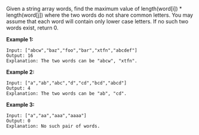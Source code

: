 Given a string array words, find the maximum value of length(word[i]) * length(word[j]) where the two words do not share common letters. You may assume that each word will contain only lower case letters. If no such two words exist, return 0.

**Example 1:**
```
Input: ["abcw","baz","foo","bar","xtfn","abcdef"]
Output: 16 
Explanation: The two words can be "abcw", "xtfn".
```
**Example 2:**
```
Input: ["a","ab","abc","d","cd","bcd","abcd"]
Output: 4 
Explanation: The two words can be "ab", "cd".
```
**Example 3:**
```
Input: ["a","aa","aaa","aaaa"]
Output: 0 
Explanation: No such pair of words.
```